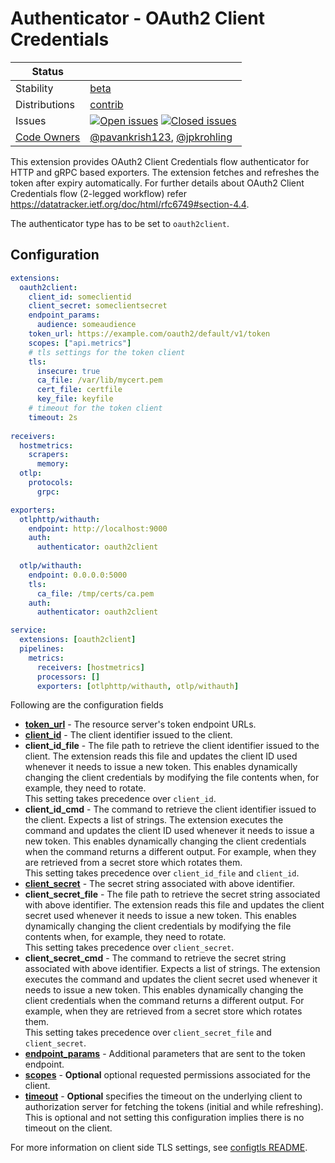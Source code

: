 # Authenticator - OAuth2 Client Credentials
<!-- status autogenerated section -->
| Status        |           |
| ------------- |-----------|
| Stability     | [beta]  |
| Distributions | [contrib] |
| Issues        | [![Open issues](https://img.shields.io/github/issues-search/open-telemetry/opentelemetry-collector-contrib?query=is%3Aissue%20is%3Aopen%20label%3Aextension%2Foauth2clientauth%20&label=open&color=orange&logo=opentelemetry)](https://github.com/open-telemetry/opentelemetry-collector-contrib/issues?q=is%3Aopen+is%3Aissue+label%3Aextension%2Foauth2clientauth) [![Closed issues](https://img.shields.io/github/issues-search/open-telemetry/opentelemetry-collector-contrib?query=is%3Aissue%20is%3Aclosed%20label%3Aextension%2Foauth2clientauth%20&label=closed&color=blue&logo=opentelemetry)](https://github.com/open-telemetry/opentelemetry-collector-contrib/issues?q=is%3Aclosed+is%3Aissue+label%3Aextension%2Foauth2clientauth) |
| [Code Owners](https://github.com/open-telemetry/opentelemetry-collector-contrib/blob/main/CONTRIBUTING.md#becoming-a-code-owner)    | [@pavankrish123](https://www.github.com/pavankrish123), [@jpkrohling](https://www.github.com/jpkrohling) |

[beta]: https://github.com/open-telemetry/opentelemetry-collector#beta
[contrib]: https://github.com/open-telemetry/opentelemetry-collector-releases/tree/main/distributions/otelcol-contrib
<!-- end autogenerated section -->


This extension provides OAuth2 Client Credentials flow authenticator for HTTP and gRPC based exporters. The extension
fetches and refreshes the token after expiry automatically. For further details about OAuth2 Client Credentials flow (2-legged workflow)
refer https://datatracker.ietf.org/doc/html/rfc6749#section-4.4.

The authenticator type has to be set to `oauth2client`.

## Configuration

```yaml
extensions:
  oauth2client:
    client_id: someclientid
    client_secret: someclientsecret
    endpoint_params:
      audience: someaudience
    token_url: https://example.com/oauth2/default/v1/token
    scopes: ["api.metrics"]
    # tls settings for the token client
    tls:
      insecure: true
      ca_file: /var/lib/mycert.pem
      cert_file: certfile
      key_file: keyfile
    # timeout for the token client
    timeout: 2s
    
receivers:
  hostmetrics:
    scrapers:
      memory:
  otlp:
    protocols:
      grpc:

exporters:
  otlphttp/withauth:
    endpoint: http://localhost:9000
    auth:
      authenticator: oauth2client
      
  otlp/withauth:
    endpoint: 0.0.0.0:5000
    tls:
      ca_file: /tmp/certs/ca.pem
    auth:
      authenticator: oauth2client

service:
  extensions: [oauth2client]
  pipelines:
    metrics:
      receivers: [hostmetrics]
      processors: []
      exporters: [otlphttp/withauth, otlp/withauth]
```

Following are the configuration fields

- [**token_url**](https://datatracker.ietf.org/doc/html/rfc6749#section-3.2) - The resource server's token endpoint URLs.
- [**client_id**](https://datatracker.ietf.org/doc/html/rfc6749#section-2.2) - The client identifier issued to the client.
- **client_id_file** - The file path to retrieve the client identifier issued to the client.
  The extension reads this file and updates the client ID used whenever it needs to issue a new token. This enables dynamically changing the client credentials by modifying the file contents when, for example, they need to rotate. <!-- Intended whitespace for compact new line -->  
  This setting takes precedence over `client_id`.
- **client_id_cmd** - The command to retrieve the client identifier issued to the client. Expects a list of strings.
  The extension executes the command and updates the client ID used whenever it needs to issue a new token. This enables dynamically changing the client credentials when the command returns a different output. For example, when they are retrieved from a secret store which rotates them. <!-- Intended whitespace for compact new line -->  
  This setting takes precedence over `client_id_file` and `client_id`.
- [**client_secret**](https://datatracker.ietf.org/doc/html/rfc6749#section-2.3.1) - The secret string associated with above identifier.
- **client_secret_file** - The file path to retrieve the secret string associated with above identifier.
  The extension reads this file and updates the client secret used whenever it needs to issue a new token. This enables dynamically changing the client credentials by modifying the file contents when, for example, they need to rotate. <!-- Intended whitespace for compact new line -->  
  This setting takes precedence over `client_secret`.
- **client_secret_cmd** - The command to retrieve the secret string associated with above identifier. Expects a list of strings.
  The extension executes the command and updates the client secret used whenever it needs to issue a new token. This enables dynamically changing the client credentials when the command returns a different output. For example, when they are retrieved from a secret store which rotates them. <!-- Intended whitespace for compact new line -->  
  This setting takes precedence over `client_secret_file` and `client_secret`.
- [**endpoint_params**](https://github.com/golang/oauth2/blob/master/clientcredentials/clientcredentials.go#L44) - Additional parameters that are sent to the token endpoint.
- [**scopes**](https://datatracker.ietf.org/doc/html/rfc6749#section-3.3) - **Optional** optional requested permissions associated for the client.
- [**timeout**](https://golang.org/src/net/http/client.go#L90) -  **Optional** specifies the timeout on the underlying client to authorization server for fetching the tokens (initial and while refreshing).
  This is optional and not setting this configuration implies there is no timeout on the client.

For more information on client side TLS settings, see [configtls README](https://github.com/open-telemetry/opentelemetry-collector/tree/main/config/configtls).
